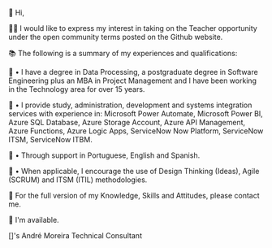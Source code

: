 🖖 Hi,

🧑‍🏫 I would like to express my interest in taking on the Teacher opportunity under the open community terms posted on the Github website.

📚 The following is a summary of my experiences and qualifications:

🎒 • I have a degree in Data Processing, a postgraduate degree in Software Engineering plus an 
MBA in Project Management and I have been working in the Technology area for over 15 
years.

🎒 • I provide study, administration, development and systems integration services with 
experience in: Microsoft Power Automate, Microsoft Power BI, Azure SQL Database, Azure 
Storage Account, Azure API Management, Azure Functions, Azure Logic Apps, ServiceNow 
Now Platform, ServiceNow ITSM, ServiceNow ITBM.

🎒 • Through support in Portuguese, English and Spanish.

🎒 • When applicable, I encourage the use of Design Thinking (Ideas), Agile (SCRUM) and ITSM 
(ITIL) methodologies.

🤙 For the full version of my Knowledge, Skills and Attitudes, please contact me.

📡 I'm available.

[]'s
André Moreira
Technical Consultant
